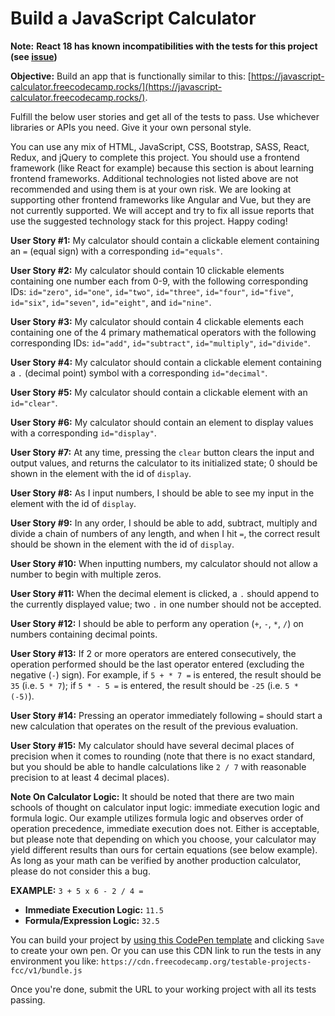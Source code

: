 Build a JavaScript Calculator
=============================

**Note:** **React 18 has known incompatibilities with the tests for this project (see [issue](https://github.com/freeCodeCamp/freeCodeCamp/issues/45922))**

**Objective:** Build an app that is functionally similar to this: [https://javascript-calculator.freecodecamp.rocks/](https://javascript-calculator.freecodecamp.rocks/).

Fulfill the below user stories and get all of the tests to pass. Use whichever libraries or APIs you need. Give it your own personal style.

You can use any mix of HTML, JavaScript, CSS, Bootstrap, SASS, React, Redux, and jQuery to complete this project. You should use a frontend framework (like React for example) because this section is about learning frontend frameworks. Additional technologies not listed above are not recommended and using them is at your own risk. We are looking at supporting other frontend frameworks like Angular and Vue, but they are not currently supported. We will accept and try to fix all issue reports that use the suggested technology stack for this project. Happy coding!

**User Story #1:** My calculator should contain a clickable element containing an `=` (equal sign) with a corresponding `id="equals"`.

**User Story #2:** My calculator should contain 10 clickable elements containing one number each from 0-9, with the following corresponding IDs: `id="zero"`, `id="one"`, `id="two"`, `id="three"`, `id="four"`, `id="five"`, `id="six"`, `id="seven"`, `id="eight"`, and `id="nine"`.

**User Story #3:** My calculator should contain 4 clickable elements each containing one of the 4 primary mathematical operators with the following corresponding IDs: `id="add"`, `id="subtract"`, `id="multiply"`, `id="divide"`.

**User Story #4:** My calculator should contain a clickable element containing a `.` (decimal point) symbol with a corresponding `id="decimal"`.

**User Story #5:** My calculator should contain a clickable element with an `id="clear"`.

**User Story #6:** My calculator should contain an element to display values with a corresponding `id="display"`.

**User Story #7:** At any time, pressing the `clear` button clears the input and output values, and returns the calculator to its initialized state; 0 should be shown in the element with the id of `display`.

**User Story #8:** As I input numbers, I should be able to see my input in the element with the id of `display`.

**User Story #9:** In any order, I should be able to add, subtract, multiply and divide a chain of numbers of any length, and when I hit `=`, the correct result should be shown in the element with the id of `display`.

**User Story #10:** When inputting numbers, my calculator should not allow a number to begin with multiple zeros.

**User Story #11:** When the decimal element is clicked, a `.` should append to the currently displayed value; two `.` in one number should not be accepted.

**User Story #12:** I should be able to perform any operation (`+`, `-`, `*`, `/`) on numbers containing decimal points.

**User Story #13:** If 2 or more operators are entered consecutively, the operation performed should be the last operator entered (excluding the negative (`-`) sign). For example, if `5 + * 7 =` is entered, the result should be `35` (i.e. `5 * 7`); if `5 * - 5 =` is entered, the result should be `-25` (i.e. `5 * (-5)`).

**User Story #14:** Pressing an operator immediately following `=` should start a new calculation that operates on the result of the previous evaluation.

**User Story #15:** My calculator should have several decimal places of precision when it comes to rounding (note that there is no exact standard, but you should be able to handle calculations like `2 / 7` with reasonable precision to at least 4 decimal places).

**Note On Calculator Logic:** It should be noted that there are two main schools of thought on calculator input logic: immediate execution logic and formula logic. Our example utilizes formula logic and observes order of operation precedence, immediate execution does not. Either is acceptable, but please note that depending on which you choose, your calculator may yield different results than ours for certain equations (see below example). As long as your math can be verified by another production calculator, please do not consider this a bug.

**EXAMPLE:** `3 + 5 x 6 - 2 / 4 =`

*   **Immediate Execution Logic:** `11.5`
*   **Formula/Expression Logic:** `32.5`

You can build your project by [using this CodePen template](https://codepen.io/pen?template=MJjpwO) and clicking `Save` to create your own pen. Or you can use this CDN link to run the tests in any environment you like: `https://cdn.freecodecamp.org/testable-projects-fcc/v1/bundle.js`

Once you're done, submit the URL to your working project with all its tests passing.